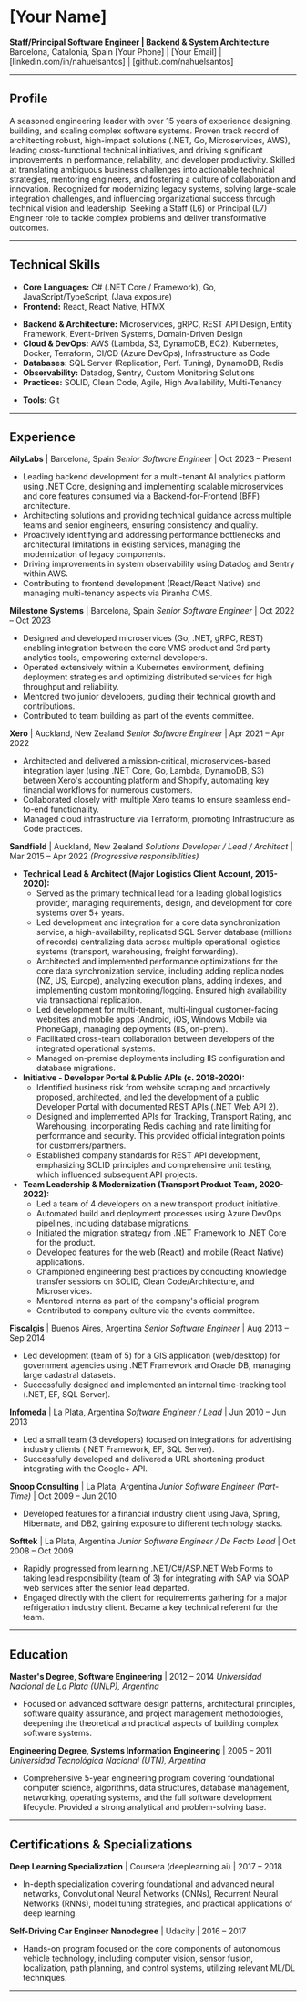 # [Your Name]
**Staff/Principal Software Engineer | Backend & System Architecture**
Barcelona, Catalonia, Spain
[Your Phone] | [Your Email] | [linkedin.com/in/nahuelsantos] | [github.com/nahuelsantos]

---

## Profile

A seasoned engineering leader with over 15 years of experience designing, building, and scaling complex software systems. Proven track record of architecting robust, high-impact solutions (.NET, Go, Microservices, AWS), leading cross-functional technical initiatives, and driving significant improvements in performance, reliability, and developer productivity. Skilled at translating ambiguous business challenges into actionable technical strategies, mentoring engineers, and fostering a culture of collaboration and innovation. Recognized for modernizing legacy systems, solving large-scale integration challenges, and influencing organizational success through technical vision and leadership. Seeking a Staff (L6) or Principal (L7) Engineer role to tackle complex problems and deliver transformative outcomes.

---

## Technical Skills

* **Core Languages:** C# (.NET Core / Framework), Go, JavaScript/TypeScript, (Java exposure)
* **Frontend:** React, React Native, HTMX
- **Backend & Architecture:** Microservices, gRPC, REST API Design, Entity Framework, Event-Driven Systems, Domain-Driven Design
- **Cloud & DevOps:** AWS (Lambda, S3, DynamoDB, EC2), Kubernetes, Docker, Terraform, CI/CD (Azure DevOps), Infrastructure as Code
- **Databases:** SQL Server (Replication, Perf. Tuning), DynamoDB, Redis
- **Observability:** Datadog, Sentry, Custom Monitoring Solutions
- **Practices:** SOLID, Clean Code, Agile, High Availability, Multi-Tenancy
* **Tools:** Git

---

## Experience

**AilyLabs** | Barcelona, Spain
*Senior Software Engineer* | Oct 2023 – Present

* Leading backend development for a multi-tenant AI analytics platform using .NET Core, designing and implementing scalable microservices and core features consumed via a Backend-for-Frontend (BFF) architecture.
* Architecting solutions and providing technical guidance across multiple teams and senior engineers, ensuring consistency and quality.
* Proactively identifying and addressing performance bottlenecks and architectural limitations in existing services, managing the modernization of legacy components.
* Driving improvements in system observability using Datadog and Sentry within AWS.
* Contributing to frontend development (React/React Native) and managing multi-tenancy aspects via Piranha CMS.

**Milestone Systems** | Barcelona, Spain
*Senior Software Engineer* | Oct 2022 – Oct 2023

* Designed and developed microservices (Go, .NET, gRPC, REST) enabling integration between the core VMS product and 3rd party analytics tools, empowering external developers.
* Operated extensively within a Kubernetes environment, defining deployment strategies and optimizing distributed services for high throughput and reliability.
* Mentored two junior developers, guiding their technical growth and contributions.
* Contributed to team building as part of the events committee.

**Xero** | Auckland, New Zealand
*Senior Software Engineer* | Apr 2021 – Apr 2022

* Architected and delivered a mission-critical, microservices-based integration layer (using .NET Core, Go, Lambda, DynamoDB, S3) between Xero's accounting platform and Shopify, automating key financial workflows for numerous customers.
* Collaborated closely with multiple Xero teams to ensure seamless end-to-end functionality.
* Managed cloud infrastructure via Terraform, promoting Infrastructure as Code practices.

**Sandfield** | Auckland, New Zealand
*Solutions Developer / Lead / Architect* | Mar 2015 – Apr 2022 *(Progressive responsibilities)*

* **Technical Lead & Architect (Major Logistics Client Account, 2015-2020):**
    * Served as the primary technical lead for a leading global logistics provider, managing requirements, design, and development for core systems over 5+ years.
    * Led development and integration for a core data synchronization service, a high-availability, replicated SQL Server database (millions of records) centralizing data across multiple operational logistics systems (transport, warehousing, freight forwarding).
    * Architected and implemented performance optimizations for the core data synchronization service, including adding replica nodes (NZ, US, Europe), analyzing execution plans, adding indexes, and implementing custom monitoring/logging. Ensured high availability via transactional replication.
    * Led development for multi-tenant, multi-lingual customer-facing websites and mobile apps (Android, iOS, Windows Mobile via PhoneGap), managing deployments (IIS, on-prem).
    * Facilitated cross-team collaboration between developers of the integrated operational systems.
    * Managed on-premise deployments including IIS configuration and database migrations.
* **Initiative - Developer Portal & Public APIs (c. 2018-2020):**
    * Identified business risk from website scraping and proactively proposed, architected, and led the development of a public Developer Portal with documented REST APIs (.NET Web API 2).
    * Designed and implemented APIs for Tracking, Transport Rating, and Warehousing, incorporating Redis caching and rate limiting for performance and security. This provided official integration points for customers/partners.
    * Established company standards for REST API development, emphasizing SOLID principles and comprehensive unit testing, which influenced subsequent API projects.
* **Team Leadership & Modernization (Transport Product Team, 2020-2022):**
    * Led a team of 4 developers on a new transport product initiative.
    * Automated build and deployment processes using Azure DevOps pipelines, including database migrations.
    * Initiated the migration strategy from .NET Framework to .NET Core for the product.
    * Developed features for the web (React) and mobile (React Native) applications.
    * Championed engineering best practices by conducting knowledge transfer sessions on SOLID, Clean Code/Architecture, and Microservices.
    * Mentored interns as part of the company's official program.
    * Contributed to company culture via the events committee.

**Fiscalgis** | Buenos Aires, Argentina
*Senior Software Engineer* | Aug 2013 – Sep 2014

* Led development (team of 5) for a GIS application (web/desktop) for government agencies using .NET Framework and Oracle DB, managing large cadastral datasets.
* Successfully designed and implemented an internal time-tracking tool (.NET, EF, SQL Server).

**Infomeda** | La Plata, Argentina
*Software Engineer / Lead* | Jun 2010 – Jun 2013

* Led a small team (3 developers) focused on integrations for advertising industry clients (.NET Framework, EF, SQL Server).
* Successfully developed and delivered a URL shortening product integrating with the Google+ API.

**Snoop Consulting** | La Plata, Argentina
*Junior Software Engineer (Part-Time)* | Oct 2009 – Jun 2010

* Developed features for a financial industry client using Java, Spring, Hibernate, and DB2, gaining exposure to different technology stacks.

**Softtek** | La Plata, Argentina
*Junior Software Engineer / De Facto Lead* | Oct 2008 – Oct 2009

* Rapidly progressed from learning .NET/C#/ASP.NET Web Forms to taking lead responsibility (team of 3) for integrating with SAP via SOAP web services after the senior lead departed.
* Engaged directly with the client for requirements gathering for a major refrigeration industry client. Became a key technical referent for the team.

---

## Education

**Master's Degree, Software Engineering** | 2012 – 2014
*Universidad Nacional de La Plata (UNLP), Argentina*
* Focused on advanced software design patterns, architectural principles, software quality assurance, and project management methodologies, deepening the theoretical and practical aspects of building complex software systems.

**Engineering Degree, Systems Information Engineering** | 2005 – 2011
*Universidad Tecnológica Nacional (UTN), Argentina*
* Comprehensive 5-year engineering program covering foundational computer science, algorithms, data structures, database management, networking, operating systems, and the full software development lifecycle. Provided a strong analytical and problem-solving base.

---

## Certifications & Specializations

**Deep Learning Specialization** | Coursera (deeplearning.ai) | 2017 – 2018
* In-depth specialization covering foundational and advanced neural networks, Convolutional Neural Networks (CNNs), Recurrent Neural Networks (RNNs), model tuning strategies, and practical applications of deep learning.

**Self-Driving Car Engineer Nanodegree** | Udacity | 2016 – 2017
* Hands-on program focused on the core components of autonomous vehicle technology, including computer vision, sensor fusion, localization, path planning, and control systems, utilizing relevant ML/DL techniques.

---
